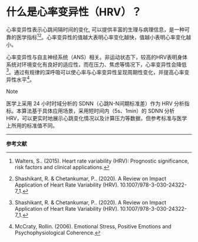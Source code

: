 # 什么是心率变异性（HRV）？
心率变异性表示心跳间隔时间的变化, 可以提供丰富的生理与病理信息，是一种可靠的医学指标[^1][^2]。心率变异性的值越大表明心率变化越快，值越小表明心率变化越小。

心率变异性与自主神经系统（ANS）相关。非运动状态下，较高的HRV表明身体系统对环境变化有良好的适应性，而在压力、焦虑等情况下，心率变异性会降低[^2]。通过有规律的深呼吸可以使心率与心率变异性呈现周期性变化，并提高心率变异性水平[^3]。

> [!NOTE]
> 医学上采用 24 小时时域分析的 SDNN（心跳N-N间期标准差）作为 HRV 分析指标。本算法基于具体应用场景，采用短时间内（5s、1min）的 SDNN 分析 HRV，可以更实时地展示心跳变化情况以及计算压力等数据，但参考标准与医学上所用的标准值不同。

---

**参考文献**

[^1]: Walters, S.. (2015). Heart rate variability (HRV): Prognostic significance, risk factors and clinical applications. 
[^2]: Shashikant, R. & Chetankumar, P.. (2020). A Review on Impact Application of Heart Rate Variability (HRV). 10.1007/978-3-030-24322-7_1. 
[^3]: McCraty, Rollin. (2006). Emotional Stress, Positive Emotions and Psychophysiological Coherence. 

